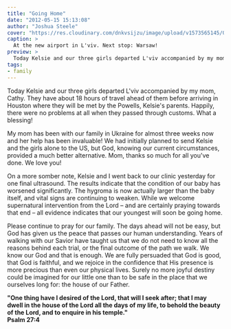 ```yaml
---
title: "Going Home"
date: "2012-05-15 15:13:08"
author: "Joshua Steele"
cover: "https://res.cloudinary.com/dnkvsijzu/image/upload/v1573565145/OFReport/2012-05-15-headed-home/kelsie-girls-airpor-lviv-12-6_ngkxzl.jpg"
caption: >
  At the new airport in L'viv. Next stop: Warsaw!
preview: >
  Today Kelsie and our three girls departed L'viv accompanied by my mom, Cathy. They have about 18 hours of travel ahead of them before arriving in Houston where they will be met by the Powells, Kelsie's parents. Happily, there were no problems at all when they passed through customs. What a blessing!
tags:
- family
---
```


Today Kelsie and our three girls departed L'viv accompanied by my mom, Cathy. They have about 18 hours of travel ahead of them before arriving in Houston where they will be met by the Powells, Kelsie's parents. Happily, there were no problems at all when they passed through customs. What a blessing!

My mom has been with our family in Ukraine for almost three weeks now and her help has been invaluable! We had initially planned to send Kelsie and the girls alone to the US, but God, knowing our current circumstances, provided a much better alternative. Mom, thanks so much for all you've done. We love you!

On a more somber note, Kelsie and I went back to our clinic yesterday for one final ultrasound. The results indicate that the condition of our baby has worsened significantly. The hygroma is now actually larger than the baby itself, and vital signs are continuing to weaken. While we welcome supernatural intervention from the Lord – and are certainly praying towards that end – all evidence indicates that our youngest will soon be going home.

Please continue to pray for our family. The days ahead will not be easy, but God has given us the peace that passes our human understanding. Years of walking with our Savior have taught us that we do not need to know all the reasons behind each trial, or the final outcome of the path we walk. We know our God and that is enough. We are fully persuaded that God is good, that God is faithful, and we rejoice in the confidence that His presence is more precious than even our physical lives. Surely no more joyful destiny could be imagined for our little one than to be safe in the place that we ourselves long for: the house of our Father.

**"One thing have I desired of the Lord, that will I seek after; that I may dwell in the house of the Lord all the days of my life, to behold the beauty of the Lord, and to enquire in his temple."<br>Psalm 27:4**
